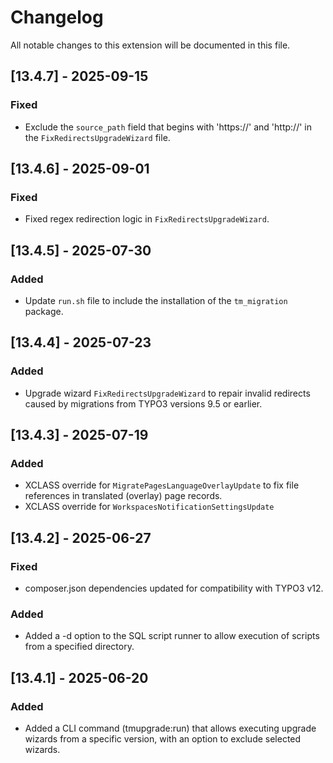 # Changelog
All notable changes to this extension will be documented in this file.

## [13.4.7] - 2025-09-15
### Fixed
- Exclude the `source_path` field that begins with 'https://' and 'http://' in the `FixRedirectsUpgradeWizard` file.

## [13.4.6] - 2025-09-01
### Fixed
- Fixed regex redirection logic in `FixRedirectsUpgradeWizard`.

## [13.4.5] - 2025-07-30
### Added
- Update `run.sh` file to include the installation of the `tm_migration` package.

## [13.4.4] - 2025-07-23
### Added
- Upgrade wizard `FixRedirectsUpgradeWizard` to repair invalid redirects caused by migrations from TYPO3 versions 9.5 or earlier.

## [13.4.3] - 2025-07-19
### Added
- XCLASS override for `MigratePagesLanguageOverlayUpdate` to fix file references in translated (overlay) page records.
- XCLASS override for `WorkspacesNotificationSettingsUpdate`

## [13.4.2] - 2025-06-27
### Fixed
- composer.json dependencies updated for compatibility with TYPO3 v12.
### Added
- Added a -d option to the SQL script runner to allow execution of scripts from a specified directory.

## [13.4.1] - 2025-06-20
### Added
- Added a CLI command (tmupgrade:run) that allows executing upgrade wizards from a specific version, with an option to exclude selected wizards.